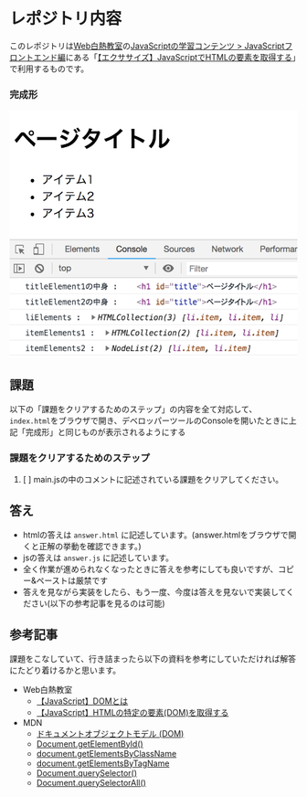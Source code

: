 # レポジトリ内容

このレポジトリは[Web白熱教室](https://tsuyopon.xyz/)の[JavaScriptの学習コンテンツ > JavaScriptフロントエンド編](https://tsuyopon.xyz/learning-contents/web-dev/javascript/frontend/)にある「[【エクササイズ】JavaScriptでHTMLの要素を取得する](https://tsuyopon.xyz/learning-contents/web-dev/javascript/javascript-grammar/js_excercise_for_frontend_1/)」で利用するものです。


### 完成形

![完成形](./images/assignment.png)

## 課題

以下の「課題をクリアするためのステップ」の内容を全て対応して、`index.html`をブラウザで開き、デベロッパーツールのConsoleを開いたときに上記「完成形」と同じものが表示されるようにする

### 課題をクリアするためのステップ

1. [ ] main.jsの中のコメントに記述されている課題をクリアしてください。

## 答え

- htmlの答えは `answer.html` に記述しています。(answer.htmlをブラウザで開くと正解の挙動を確認できます。)
- jsの答えは `answer.js` に記述しています。
- 全く作業が進められなくなったときに答えを参考にしても良いですが、コピー&ペーストは厳禁です
- 答えを見ながら実装をしたら、もう一度、今度は答えを見ないで実装してください(以下の参考記事を見るのは可能)

## 参考記事

課題をこなしていて、行き詰まったら以下の資料を参考にしていただければ解答にたどり着けるかと思います。


- Web白熱教室
  - [【JavaScript】DOMとは](https://tsuyopon.xyz/learning-contents/web-dev/javascript/frontend/what-is-the-dom/)
  - [【JavaScript】HTMLの特定の要素(DOM)を取得する](https://tsuyopon.xyz/learning-contents/web-dev/javascript/frontend/how-to-get-dom-from-html/)
- MDN
  - [ドキュメントオブジェクトモデル (DOM)](https://developer.mozilla.org/ja/docs/Web/API/Document_Object_Model)
  - [Document.getElementById()](https://developer.mozilla.org/ja/docs/Web/API/Document/getElementById)
  - [document.getElementsByClassName](https://developer.mozilla.org/ja/docs/Web/API/Document/getElementsByClassName)
  - [document.getElementsByTagName](https://developer.mozilla.org/ja/docs/Web/API/Document/getElementsByTagName)
  - [Document.querySelector()](https://developer.mozilla.org/ja/docs/Web/API/Document/querySelector)
  - [Document.querySelectorAll()](https://developer.mozilla.org/ja/docs/Web/API/Document/querySelectorAll)